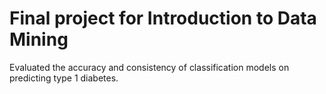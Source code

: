 # Final project for Introduction to Data Mining
Evaluated the accuracy and consistency of classification models on predicting type 1 diabetes.
